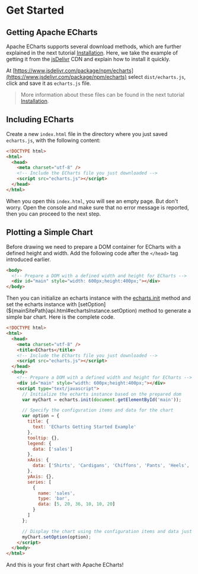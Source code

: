 # Get Started

## Getting Apache ECharts

Apache ECharts supports several download methods, which are further explained in the next tutorial [Installation](${lang}/basics/download). Here, we take the example of getting it from the [jsDelivr](https://www.jsdelivr.com/package/npm/echarts) CDN and explain how to install it quickly.

At [https://www.jsdelivr.com/package/npm/echarts](https://www.jsdelivr.com/package/npm/echarts) select `dist/echarts.js`, click and save it as `echarts.js` file.

> More information about these files can be found in the next tutorial [Installation](${lang}/basics/download).

## Including ECharts

Create a new `index.html` file in the directory where you just saved `echarts.js`, with the following content:

```html
<!DOCTYPE html>
<html>
  <head>
    <meta charset="utf-8" />
    <!-- Include the ECharts file you just downloaded -->
    <script src="echarts.js"></script>
  </head>
</html>
```

When you open this `index.html`, you will see an empty page. But don't worry. Open the console and make sure that no error message is reported, then you can proceed to the next step.

## Plotting a Simple Chart

Before drawing we need to prepare a DOM container for ECharts with a defined height and width. Add the following code after the `</head>` tag introduced earlier.

```html
<body>
  <!-- Prepare a DOM with a defined width and height for ECharts -->
  <div id="main" style="width: 600px;height:400px;"></div>
</body>
```

Then you can initialize an echarts instance with the [echarts.init](${mainSitePath}api.html#echarts.init) method and set the echarts instance with [setOption](${mainSitePath}api.html#echartsInstance.setOption) method to generate a simple bar chart. Here is the complete code.

```html
<!DOCTYPE html>
<html>
  <head>
    <meta charset="utf-8" />
    <title>ECharts</title>
    <!-- Include the ECharts file you just downloaded -->
    <script src="echarts.js"></script>
  </head>
  <body>
    <!-- Prepare a DOM with a defined width and height for ECharts -->
    <div id="main" style="width: 600px;height:400px;"></div>
    <script type="text/javascript">
      // Initialize the echarts instance based on the prepared dom
      var myChart = echarts.init(document.getElementById('main'));

      // Specify the configuration items and data for the chart
      var option = {
        title: {
          text: 'ECharts Getting Started Example'
        },
        tooltip: {},
        legend: {
          data: ['sales']
        },
        xAxis: {
          data: ['Shirts', 'Cardigans', 'Chiffons', 'Pants', 'Heels', 'Socks']
        },
        yAxis: {},
        series: [
          {
            name: 'sales',
            type: 'bar',
            data: [5, 20, 36, 10, 10, 20]
          }
        ]
      };

      // Display the chart using the configuration items and data just specified.
      myChart.setOption(option);
    </script>
  </body>
</html>
```

And this is your first chart with Apache ECharts!

<md-example src="doc-example/getting-started&reset=1&edit=1"></md-example>
